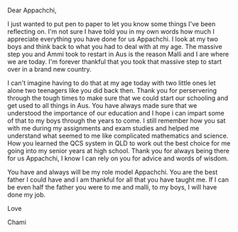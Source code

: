 Dear Appachchi,

I just wanted to put pen to paper to let you know some things I've been reflecting on. I'm not sure I have told you in my own words how much I appreciate everything you have done for us Appachchi. I look at my two boys and think back to what you had to deal with at my age. The massive step you and Ammi took to restart in Aus is the reason Malli and I are where we are today. I'm forever thankful that you took that massive step to start over in a brand new country.

I can't imagine having to do that at my age today with two little ones let alone two teenagers like you did back then. Thank you for perservering through the tough times to make sure that we could start our schooling and get used to all things in Aus. You have always made sure that we understood the importance of our education and I hope i can impart some of that to my boys through the years to come. I still remember how you sat with me during my assignments and exam studies and helped me understand what seemed to me like complicated mathematics and science. How you learned the QCS system in QLD to work out the best choice for me going into my senior years at high school. Thank you for always being there for us Appachchi, I know I can rely on you for advice and words of wisdom.

You have and always will be my role model Appachchi. You are the best father I could have and I am thankful for all that you have taught me. If I can be even half the father you were to me and malli, to my boys, I will have done my job.

Love

Chami